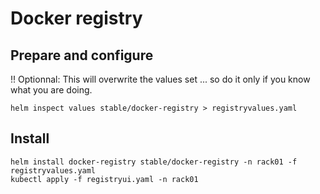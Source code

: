 # Docker registry

## Prepare and configure
!! Optionnal: This will overwrite the values set ... so do it only if you know what you are doing.
```
helm inspect values stable/docker-registry > registryvalues.yaml
```

## Install
```
helm install docker-registry stable/docker-registry -n rack01 -f registryvalues.yaml
kubectl apply -f registryui.yaml -n rack01
```
